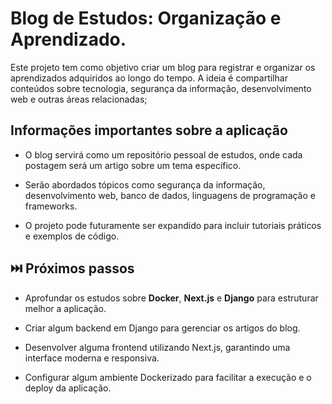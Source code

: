 # Blog de Estudos: Organização e Aprendizado.

Este projeto tem como objetivo criar um blog para registrar e organizar os aprendizados adquiridos ao longo do tempo. A ideia é compartilhar conteúdos sobre tecnologia, segurança da informação, desenvolvimento web e outras áreas relacionadas;

## Informações importantes sobre a aplicação

- O blog servirá como um repositório pessoal de estudos, onde cada postagem será um artigo sobre um tema específico.

- Serão abordados tópicos como segurança da informação, desenvolvimento web, banco de dados, linguagens de programação e frameworks.

- O projeto pode futuramente ser expandido para incluir tutoriais práticos e exemplos de código.

## ⏭️ Próximos passos

- Aprofundar os estudos sobre **Docker**, **Next.js** e **Django** para estruturar melhor a aplicação.

- Criar algum backend em Django para gerenciar os artigos do blog.

- Desenvolver alguma frontend utilizando Next.js, garantindo uma interface moderna e responsiva.

- Configurar algum ambiente Dockerizado para facilitar a execução e o deploy da aplicação.